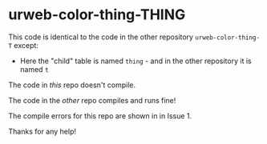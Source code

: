 # urweb-color-thing-THING

This code is identical to the code in the other repository `urweb-color-thing-T` except:

- Here the "child" table is named `thing` - and in the other repository it is named `t`

The code in *this* repo doesn't compile.

The code in the *other* repo compiles and runs fine!

The compile errors for this repo are shown in in Issue 1.

Thanks for any help!

